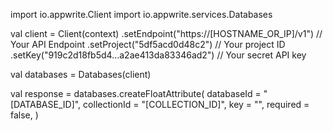 import io.appwrite.Client
import io.appwrite.services.Databases

val client = Client(context)
    .setEndpoint("https://[HOSTNAME_OR_IP]/v1") // Your API Endpoint
    .setProject("5df5acd0d48c2") // Your project ID
    .setKey("919c2d18fb5d4...a2ae413da83346ad2") // Your secret API key

val databases = Databases(client)

val response = databases.createFloatAttribute(
    databaseId = "[DATABASE_ID]",
    collectionId = "[COLLECTION_ID]",
    key = "",
    required = false,
)

